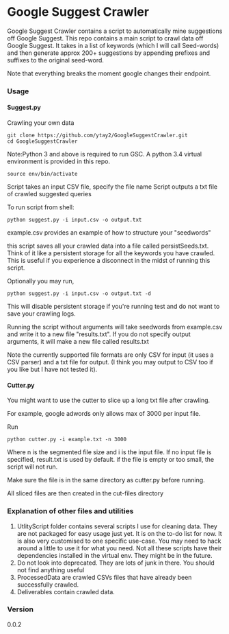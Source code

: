 # Google Suggest Crawler

Google Suggest Crawler contains a script to automatically mine suggestions off Google Suggest. This repo contains a main script to crawl data off Google Suggest. It takes in a list of keywords (which I will call Seed-words) and then generate approx 200+ suggestions by appending prefixes and suffixes to the original seed-word.

Note that everything breaks the moment google changes their endpoint. 

### Usage


#### Suggest.py

Crawling your own data

```
git clone https://github.com/ytay2/GoogleSuggestCrawler.git
cd GoogleSuggestCrawler
```

Note:Python 3 and above is required to run GSC.
A python 3.4 virtual environment is provided in this repo.
```
source env/bin/activate
```

Script takes an input CSV file, specify the file name
Script outputs a txt file of crawled suggested queries

To run script from shell:

```
python suggest.py -i input.csv -o output.txt
```
example.csv provides an example of how to structure your "seedwords"

this script saves all your crawled data into a file called persistSeeds.txt. Think of it like a persistent storage for all the keywords you have crawled. This is useful if you experience a
disconnect in the midst of running this script. 

Optionally you may run,
```
python suggest.py -i input.csv -o output.txt -d
```
This will disable persistent storage if you're running test and do not want to save your crawling logs.

Running the script without arguments will take seedwords from example.csv and write it to a new file "results.txt". If you do not specify output arguments, it will make a new file called results.txt

Note the currently supported file formats are only CSV for input (it uses a CSV parser) and a txt file for output. (I think you may output to CSV too if you like but I have not tested it).

#### Cutter.py

You might want to use the cutter to slice up a long txt file after crawling. 

For example, google adwords only allows max of 3000 per input file. 

Run
```
python cutter.py -i example.txt -n 3000

```
Where n is the segmented file size and i is the input file. If no input file is specified, result.txt is used by default.
if the file is empty or too small, the script will not run.

Make sure the file is in the same directory as cutter.py before running. 

All sliced files are then created in the cut-files directory


### Explanation of other files and utilities
1. UtlityScript folder contains several scripts I use for cleaning data. They are not packaged for easy usage just yet. It is on the to-do list for now. It is also very customised to one specific use-case. You may need to hack around a little to use it for what you need. Not all these scripts have their dependencies installed in the virtual env. They might be in the future. 
2. Do not look into deprecated. They are lots of junk in there. You should not find anything useful
3. ProcessedData are crawled CSVs files that have already been successfully crawled.
4. Deliverables contain crawled data. 

### Version
0.0.2

